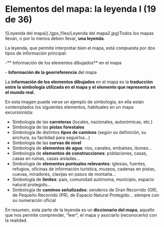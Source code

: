# Elementos del mapa: la leyenda I (19 de 36)

![Leyenda del mapa](./gps_files/Leyenda del mapa2.jpg)Todos los mapas llevan, o por lo menos deben llevar, **una leyenda**.

La leyenda, que permite interpretar bien el mapa, está compuesta por dos tipos de información principal:  

-** Información de los elementos dibujados** en el mapa

\- **Información de la georreferencia** del mapa

La **información de los elementos dibujados** en el mapa es la **traducción entre la simbología utilizada en el mapa y el elemento que representa en el mundo real.**

En esta imagen puede verse un ejemplo de simbología, en ella están contemplados los siguientes elementos, habituales en un mapa excursionista:

*   Simbología de las **carreteras** (locales, nacionales, autonómicas, etc.)
*   Simbología de las **pistas forestales**
*   Simbología de distintos **tipos de caminos** (según su definición, su anchura, su facilidad para seguirlos...)
*   Simbología de las **curvas de nivel**
*   Simbología de **elementos de agua**: ríos, canales, embalses, ibones...
*   Simbología de **elementos de construcciones**: poblaciones, casas, casas en ruinas, casas aisladas...
*   Simbología de **elementos puntuales relevantes**: iglesias, fuentes, refugios, oficinas de información turística, museos, cadenas en pistas, cuevas, miradores, clavijas en pasos de montaña...
*   Simbología de **límites**: país, comunidad autónoma, municipio, espacio natural protegido...
*   Simbología de **caminos señalizados**: senderos de Gran Recorrido (GR), de Pequeño Recorrido (PR), de Espacio Natural Protegido... siempre con su numeración oficial

En resumen, esta parte de la leyenda es un **diccionario del mapa**, aquello que nos permite comprender, "leer", el mapa y asociarlo (reconocerlo) con la realidad.